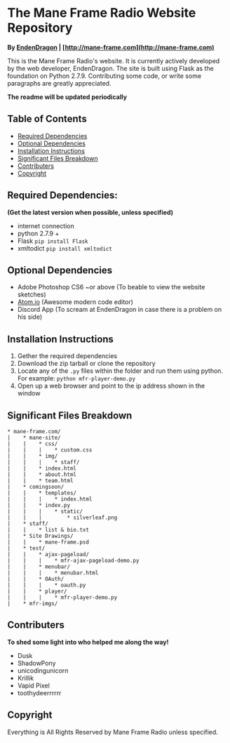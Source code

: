 # The Mane Frame Radio Website Repository
**By [EndenDragon](http://twitter.com/EndenDragon) | [http://mane-frame.com](http://mane-frame.com)**

This is the Mane Frame Radio's website. It is currently actively developed by the web developer, EndenDragon. The site is built using Flask as the foundation on Python 2.7.9. Contributing some code, or write some paragraphs are greatly appreciated.

**The readme will be updated periodically**

## Table of Contents
* [Required Dependencies](#required-dependancies)
* [Optional Dependencies](#optional-dependancies)
* [Installation Instructions](#installation-instructions)
* [Significant Files Breakdown](#significant-files-breakdown)
* [Contributers](#contributers)
* [Copyright](#copyright)

## Required Dependencies:
**(Get the latest version when possible, unless specified)**
* internet connection
* python 2.7.9 +
* Flask `pip install Flask`
* xmltodict `pip install xmltodict`

## Optional Dependencies
* Adobe Photoshop CS6 ~or above (To beable to view the website sketches)
* [Atom.io](https://atom.io/) (Awesome modern code editor)
* Discord App (To scream at EndenDragon in case there is a problem on his side)

## Installation Instructions
1. Gether the required dependencies
2. Download the zip tarball or clone the repository
3. Locate any of the `.py` files within the folder and run them using python. For example: `python mfr-player-demo.py`
4. Open up a web browser and point to the ip address shown in the window

## Significant Files Breakdown
```
* mane-frame.com/
|    * mane-site/
|    |    * css/
|    |    |    * custom.css
|    |    * img/
|    |    |    * staff/
|    |    * index.html
|    |    * about.html
|    |    * team.html
|    * comingsoon/
|    |    * templates/
|    |    |    * index.html
|    |    * index.py
|    |    |    * static/
|    |    |        * silverleaf.png
|    * staff/
|    |    * list & bio.txt
|    * Site Drawings/
|    |    * mane-frame.psd
|    * test/
|    |    * ajax-pageload/
|    |    |    * mfr-ajax-pageload-demo.py
|    |    * menubar/
|    |    |    * menubar.html
|    |    * OAuth/
|    |    |    * oauth.py
|    |    * player/
|    |    |    * mfr-player-demo.py
|    * mfr-imgs/
```
## Contributers
**To shed some light into who helped me along the way!**
* Dusk
* ShadowPony
* unicodingunicorn
* Krillik
* Vapid Pixel
* toothydeerrrrrr

## Copyright
Everything is All Rights Reserved by Mane Frame Radio unless specified.